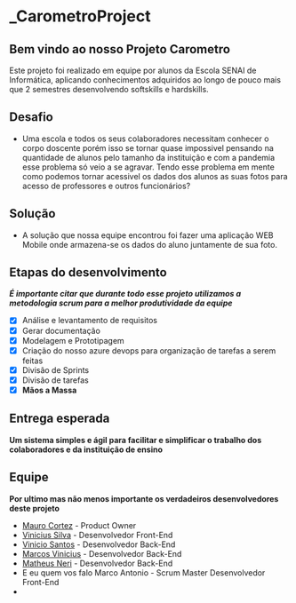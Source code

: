 # _CarometroProject
## Bem vindo ao nosso Projeto Carometro

Este projeto foi realizado em equipe por alunos da Escola SENAI de Informática, aplicando conhecimentos adquiridos ao longo de pouco mais que 2 semestres desenvolvendo softskills e hardskills. 

## Desafio

- Uma escola e todos os seus colaboradores necessitam conhecer o corpo doscente porém isso se tornar quase impossivel pensando na quantidade de alunos pelo tamanho da instituição  e com a pandemia esse problema só veio a se agravar.
Tendo esse problema em mente como podemos tornar acessivel os dados dos alunos as suas fotos para acesso de professores e outros funcionários?

## Solução 

- A solução que nossa equipe encontrou foi fazer uma aplicação WEB Mobile onde armazena-se os dados do aluno juntamente de sua foto. 

## Etapas do desenvolvimento
  
  ***É importante citar que durante todo esse projeto utilizamos a metodologia scrum para a melhor produtividade da equipe***
  
- [x] Análise e levantamento de requisitos 
- [x] Gerar documentação
- [x] Modelagem e Prototipagem 
- [x] Criação do nosso azure devops para organização de tarefas a serem feitas
- [x] Divisão de Sprints 
- [x] Divisão de tarefas 
- [x] **Mãos a Massa**

## Entrega esperada 
  **Um sistema simples e ágil para facilitar e simplificar o trabalho dos colaboradores e da instituição de ensino** 
  
## Equipe

  **Por ultimo mas não menos importante os verdadeiros desenvolvedores deste projeto**
  
  - [Mauro Cortez](https://www.linkedin.com/in/mauro-cortez-18854316a/) - Product Owner 
  - [Vinicius Silva](https://www.linkedin.com/in/vin%C3%ADcius-silva-b51270180/) - Desenvolvedor Front-End 
  - [Vinicio Santos](https://www.linkedin.com/in/vinicio-santos-28754a210/) - Desenvolvedor Back-End
  - [Marcos Vinicius](https://www.linkedin.com/in/marcos-vinicius-16294420b) - Desenvolvedor Back-End
  - [Matheus Neri](https://www.linkedin.com/in/matheus-neri-dos-santos-6a5501182/) - Desenvolvedor Back-End
  - [](url)E eu quem vos falo Marco Antonio - Scrum Master Desenvolvedor Front-End
  - 
